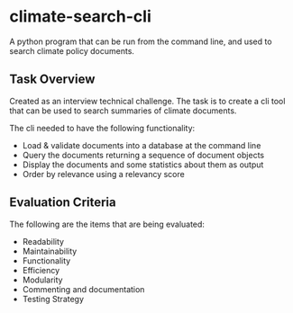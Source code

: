 # climate-search-cli
A python program that can be run from the command line, and used to search climate policy documents.

## Task Overview

Created as an interview technical challenge. The task is to create a cli tool that can be used to search summaries of climate documents. 

The cli needed to have the following functionality:

- Load & validate documents into a database at the command line
- Query the documents returning a sequence of document objects
- Display the documents and some statistics about them as output
- Order by relevance using a relevancy score

## Evaluation Criteria

The following are the items that are being evaluated:

- Readability
- Maintainability
- Functionality
- Efficiency
- Modularity
- Commenting and documentation
- Testing Strategy
